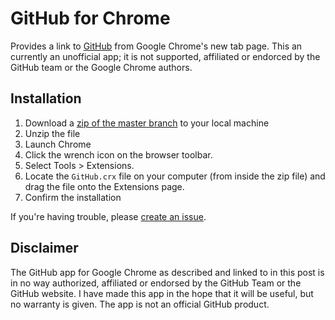 GitHub for Chrome
=================

Provides a link to [GitHub](https://github.com) from Google Chrome's new tab page. This an currently an unofficial app; it is not supported, affiliated or endorced by the GitHub team or the Google Chrome authors.

Installation
------------

1. Download a [zip of the master branch](https://github.com/bungeshea/GitHub-for-Chrome/zipball/master) to your local machine
1. Unzip the file
1. Launch Chrome
1. Click the wrench icon on the browser toolbar.
1. Select Tools > Extensions.
1. Locate the `GitHub.crx` file on your computer (from inside the zip file) and drag the file onto the Extensions page.
1. Confirm the installation

If you're having trouble, please [create an issue](https://github.com/bungeshea/GitHub-for-Chrome/issues).

Disclaimer
----------

The GitHub app for Google Chrome as described and linked to in this post is in no way authorized, affiliated or endorsed by the GitHub Team or the GitHub website. I have made this app in the hope that it will be useful, but no warranty is given. The app is not an official GitHub product.